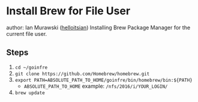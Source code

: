 # Install Brew for File User
author: Ian Murawski ([helloitsian](github.com/helloitsian))
Installing Brew Package Manager for the current file user.

## Steps

1. `cd ~/goinfre`
2. `git clone https://github.com/Homebrew/homebrew.git`
3. `export PATH=ABSOLUTE_PATH_TO_HOME/goinfre/bin/homebrew/bin:${PATH}`
	* `ABSOLUTE_PATH_TO_HOME` example: `/nfs/2016/i/YOUR_LOGIN/`
4. `brew update`

